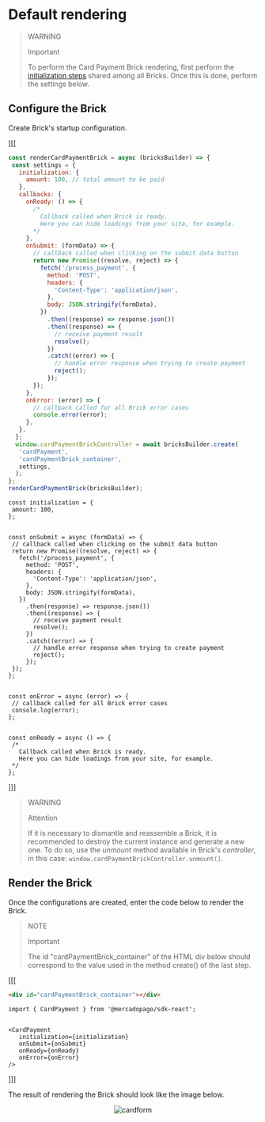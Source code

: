 # Default rendering

> WARNING
>
> Important
>
> To perform the Card Payment Brick rendering, first perform the [initialization steps](/developers/en/docs/checkout-bricks/common-initialization) shared among all Bricks. Once this is done, perform the settings below.

## Configure the Brick

Create Brick's startup configuration.

[[[
```Javascript
const renderCardPaymentBrick = async (bricksBuilder) => {
 const settings = {
   initialization: {
     amount: 100, // total amount to be paid
   },
   callbacks: {
     onReady: () => {
       /*
         Callback called when Brick is ready.
         Here you can hide loadings from your site, for example.
       */
     },
     onSubmit: (formData) => {
       // callback called when clicking on the submit data button
       return new Promise((resolve, reject) => {
         fetch('/process_payment', {
           method: 'POST',
           headers: {
             'Content-Type': 'application/json',
           },
           body: JSON.stringify(formData),
         })
           .then((response) => response.json())
           .then((response) => {
             // receive payment result
             resolve();
           })
           .catch((error) => {
             // handle error response when trying to create payment
             reject();
           });
       });
     },
     onError: (error) => {
       // callback called for all Brick error cases
       console.error(error);
     },
   },
  };
  window.cardPaymentBrickController = await bricksBuilder.create(
   'cardPayment',
   'cardPaymentBrick_container',
   settings,
  );  
};
renderCardPaymentBrick(bricksBuilder);
```
```react-jsx
const initialization = {
 amount: 100,
};


const onSubmit = async (formData) => {
 // callback called when clicking on the submit data button
 return new Promise((resolve, reject) => {
   fetch('/process_payment', {
     method: 'POST',
     headers: {
       'Content-Type': 'application/json',
     },
     body: JSON.stringify(formData),
   })
     .then(response) => response.json())
     .then((response) => {
       // receive payment result
       resolve();
     })
     .catch((error) => {
       // handle error response when trying to create payment
       reject();
     });
 });
};


const onError = async (error) => {
 // callback called for all Brick error cases
 console.log(error);
};


const onReady = async () => {
 /*
   Callback called when Brick is ready.
   Here you can hide loadings from your site, for example.
 */
};
```
]]]

> WARNING
> 
> Attention
>
> If it is necessary to dismantle and reassemble a Brick, it is recommended to destroy the current instance and generate a new one. To do so, use the *unmount* method available in Brick's *controller*, in this case: `window.cardPaymentBrickController.unmount()`.

## Render the Brick

Once the configurations are created, enter the code below to render the Brick. 

> NOTE
>
> Important
>
> The id "cardPaymentBrick_container" of the HTML div below should correspond to the value used in the method create() of the last step.

[[[
```html
<div id="cardPaymentBrick_container"></div>
```
```react-jsx
import { CardPayment } from '@mercadopago/sdk-react';


<CardPayment
   initialization={initialization}
   onSubmit={onSubmit}
   onReady={onReady}
   onError={onError}
/>
```
]]]

The result of rendering the Brick should look like the image below.

<center>

![cardform](checkout-bricks/card-form-en.png)

</center>